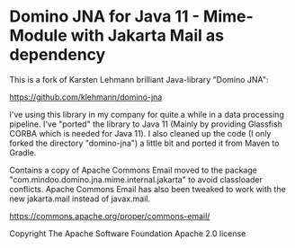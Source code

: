 # Domino JNA for Java 11 - Mime-Module with Jakarta Mail as dependency

This is a fork of Karsten Lehmann brilliant Java-library "Domino JNA":

https://github.com/klehmann/domino-jna

I've using this library in my company for quite a while in a data processing pipeline. I've "ported" the library to Java 11 (Mainly by providing Glassfish CORBA which is needed for Java 11).
I also cleaned up the code (I only forked the directory "domino-jna") a little bit and ported it from Maven to Gradle.

Contains a copy of Apache Commons Email moved to the package "com.mindoo.domino.jna.mime.internal.jakarta"
to avoid classloader conflicts.
Apache Commons Email has also been tweaked to work with the new jakarta.mail instead of javax.mail.

https://commons.apache.org/proper/commons-email/

Copyright The Apache Software Foundation
Apache 2.0 license
